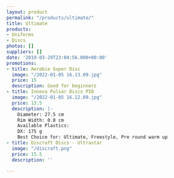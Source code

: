 ```yaml
---
layout: product
permalink: "/products/ultimate/"
title: Ultimate
products:
- Uniforms
- Discs
photos: []
suppliers: []
date: '2019-03-29T23:04:56.000+00:00'
promotions:
- title: Aerobie Super Disc
  image: "/2022-01-05 16.13.09.jpg"
  price: 15
  description: Good for beginners
- title: Innova Pulsar Discs PID
  image: "/2022-01-05 16.12.09.jpg"
  price: 13.5
  description: |-
    Diameter: 27.5 cm
    Rim Width: 0.8 cm
    Available Plastics:
    DX: 175 g
    Best Choice for: Ultimate, Freestyle, Pre round warm up
- title: Discraft Discs - Ultrastar
  image: "/discraft.png"
  price: 15.5
  description: ''

---
```

